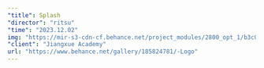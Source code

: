```yaml
---
"title": Splash
"director": "ritsu"
"time": "2023.12.02"
img: "https://mir-s3-cdn-cf.behance.net/project_modules/2800_opt_1/b3c0c4185824545.668dee87104a5.png"
"client": "Jiangxue Academy"
url: "https://www.behance.net/gallery/185824781/-Logo"
---
```

